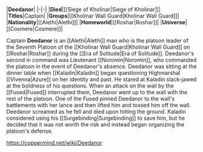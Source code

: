 |**Deedanor**|
|-|-|
|**Died**|[[Siege of Kholinar\|Siege of Kholinar]]|
|**Titles**|Captain|
|**Groups**|[[Kholinar Wall Guard\|Kholinar Wall Guard]]|
|**Nationality**|[[Alethi\|Alethi]]|
|**Homeworld**|[[Roshar\|Roshar]]|
|**Universe**|[[Cosmere\|Cosmere]]|

Captain **Deedanor** is an [[Alethi\|Alethi]] man who is the platoon leader of the Seventh Platoon of the [[Kholinar Wall Guard\|Kholinar Wall Guard]] on [[Roshar\|Roshar]] during the [[Era of Solitude\|Era of Solitude]].
Deedanor's second in command was Lieutenant [[Noromin\|Noromin]], who commanded the platoon in the event of Deedanor's absence.
Deedanor was sitting at the dinner table when [[Kaladin\|Kaladin]] began questioning Highmarshal [[Vivenna\|Azure]] on her identity and past. He stared at Kaladin slack-jawed at the boldness of his questions. When an attack on the wall by the [[Fused\|Fused]] interrupted them, Deedanor went up to the wall with the rest of the platoon. One of the Fused pinned Deedanor to the wall's battlements with her lance and then lifted him and tossed him off the wall. Deedanor screamed as he fell and died upon hitting the ground. Kaladin considered using his [[Surgebinding\|Surgebinding]] to save him, but he decided that it was not worth the risk and instead began organizing the platoon's defense.



https://coppermind.net/wiki/Deedanor
